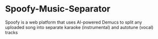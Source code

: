 # Spoofy-Music-Separator
Spoofy is a web platform that uses AI-powered Demucs to split any uploaded song into separate karaoke (instrumental) and autotune (vocal) tracks
